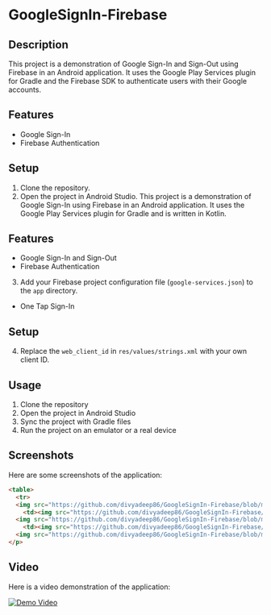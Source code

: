# GoogleSignIn-Firebase

## Description

This project is a demonstration of Google Sign-In and Sign-Out using Firebase in an Android application. It uses the Google Play Services plugin for Gradle and the Firebase SDK to authenticate users with their Google accounts.

## Features

- Google Sign-In
- Firebase Authentication

## Setup

1. Clone the repository.
2. Open the project in Android Studio.
   This project is a demonstration of Google Sign-In using Firebase in an Android application. It uses the Google Play Services plugin for Gradle and is written in Kotlin.

## Features

- Google Sign-In and Sign-Out
- Firebase Authentication
3. Add your Firebase project configuration file (`google-services.json`) to the `app` directory.
- One Tap Sign-In

## Setup

4. Replace the `web_client_id` in `res/values/strings.xml` with your own client ID.

## Usage

1. Clone the repository
2. Open the project in Android Studio
3. Sync the project with Gradle files
4. Run the project on an emulator or a real device

## Screenshots

Here are some screenshots of the application:

[//]: # (![Screenshot 1]&#40;https://github.com/divyadeep86/GoogleSignIn-Firebase/blob/main/images/Screenshot_20240716_184531.png&#41;)

[//]: # (![Screenshot 2]&#40;https://github.com/divyadeep86/GoogleSignIn-Firebase/blob/main/images/Screenshot_20240716_184612.png&#41;)

[//]: # (![Screenshot 2]&#40;https://github.com/divyadeep86/GoogleSignIn-Firebase/blob/main/images/Screenshot_20240716_184626.png&#41;)

```markdown
<table>
  <tr>
  <img src="https://github.com/divyadeep86/GoogleSignIn-Firebase/blob/main/images/Screenshot_20240716_184531.png" width="300" />
    <td><img src="https://github.com/divyadeep86/GoogleSignIn-Firebase/blob/main/images/Screenshot_20240716_184531.png" width="200"/></td>
  <img src="https://github.com/divyadeep86/GoogleSignIn-Firebase/blob/main/images/Screenshot_20240716_184612.png" width="300" /> 
    <td><img src="https://github.com/divyadeep86/GoogleSignIn-Firebase/blob/main/images/Screenshot_20240716_184612.png" width="200"/></td>
  <img src="https://github.com/divyadeep86/GoogleSignIn-Firebase/blob/main/images/Screenshot_20240716_184626.png" width="300" />
</p>
```
## Video

Here is a video demonstration of the application:

[![Demo Video](path_to_video_thumbnail.png)](https://github.com/divyadeep86/GoogleSignIn-Firebase/blob/main/images/Screen_recording_20240716_184702.mp4)


